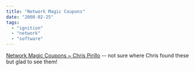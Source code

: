 ```yaml
---
title: "Network Magic Coupons"
date: "2008-02-25"
tags: 
  - "ignition"
  - "network"
  - "software"
---
```


[Network Magic Coupons ~ Chris Pirillo](http://chris.pirillo.com/2008/02/21/network-magic-coupons/ "Network Magic Coupons ~ Chris Pirillo") -- not sure where Chris found these but glad to see them!
